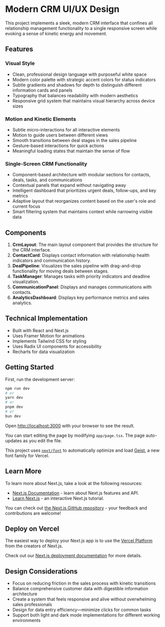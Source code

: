 # Modern CRM UI/UX Design

This project implements a sleek, modern CRM interface that confines all relationship management functionality to a single responsive screen while evoking a sense of kinetic energy and movement.

## Features

### Visual Style
- Clean, professional design language with purposeful white space
- Modern color palette with strategic accent colors for status indicators
- Subtle gradients and shadows for depth to distinguish different information cards and panels
- Typography that balances readability with modern aesthetics
- Responsive grid system that maintains visual hierarchy across device sizes

### Motion and Kinetic Elements
- Subtle micro-interactions for all interactive elements
- Motion to guide users between different views
- Smooth transitions between deal stages in the sales pipeline
- Gesture-based interactions for quick actions
- Meaningful loading states that maintain the sense of flow

### Single-Screen CRM Functionality
- Component-based architecture with modular sections for contacts, deals, tasks, and communications
- Contextual panels that expand without navigating away
- Intelligent dashboard that prioritizes urgent deals, follow-ups, and key metrics
- Adaptive layout that reorganizes content based on the user's role and current focus
- Smart filtering system that maintains context while narrowing visible data

## Components

1. **CrmLayout**: The main layout component that provides the structure for the CRM interface.
2. **ContactCard**: Displays contact information with relationship health indicators and communication history.
3. **DealPipeline**: Visualizes the sales pipeline with drag-and-drop functionality for moving deals between stages.
4. **TaskManager**: Manages tasks with priority indicators and deadline visualization.
5. **CommunicationPanel**: Displays and manages communications with contacts.
6. **AnalyticsDashboard**: Displays key performance metrics and sales analytics.

## Technical Implementation

- Built with React and Next.js
- Uses Framer Motion for animations
- Implements Tailwind CSS for styling
- Uses Radix UI components for accessibility
- Recharts for data visualization

## Getting Started

First, run the development server:

```bash
npm run dev
# or
yarn dev
# or
pnpm dev
# or
bun dev
```

Open [http://localhost:3000](http://localhost:3000) with your browser to see the result.

You can start editing the page by modifying `app/page.tsx`. The page auto-updates as you edit the file.

This project uses [`next/font`](https://nextjs.org/docs/app/building-your-application/optimizing/fonts) to automatically optimize and load [Geist](https://vercel.com/font), a new font family for Vercel.

## Learn More

To learn more about Next.js, take a look at the following resources:

- [Next.js Documentation](https://nextjs.org/docs) - learn about Next.js features and API.
- [Learn Next.js](https://nextjs.org/learn) - an interactive Next.js tutorial.

You can check out [the Next.js GitHub repository](https://github.com/vercel/next.js) - your feedback and contributions are welcome!

## Deploy on Vercel

The easiest way to deploy your Next.js app is to use the [Vercel Platform](https://vercel.com/new?utm_medium=default-template&filter=next.js&utm_source=create-next-app&utm_campaign=create-next-app-readme) from the creators of Next.js.

Check out our [Next.js deployment documentation](https://nextjs.org/docs/app/building-your-application/deploying) for more details.

## Design Considerations

- Focus on reducing friction in the sales process with kinetic transitions
- Balance comprehensive customer data with digestible information architecture
- Create a system that feels responsive and alive without overwhelming sales professionals
- Design for data entry efficiency—minimize clicks for common tasks
- Support both light and dark mode implementations for different working environments
